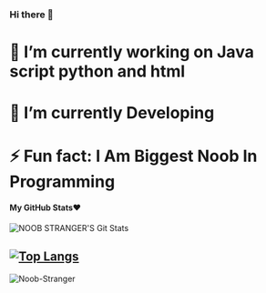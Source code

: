 ### Hi there 👋


# 🔭 I’m currently working on Java script python and html
# 🌱 I’m currently Developing
# ⚡ Fun fact: I Am Biggest Noob In Programming



<h4 align="left"><b>My GitHub Stats❤️</b></h4>

![NOOB STRANGER'S Git Stats](https://github-readme-stats.vercel.app/api?username=Noob-Stranger&include_all_commits=true&count_private=true&theme=tokyonight)

[![Top Langs](https://github-readme-stats.vercel.app/api/top-langs/?username=Noob-Stranger&layout=compact&theme=radical)](https://github.com/Noob-Stranger)
---
<p><img align="center" src="https://github-readme-stats.vercel.app/api/top-langs?username=Noob-Stranger&show_icons=true&locale=en&langs_count=15&theme=tokyonight" alt="Noob-Stranger" /></p>
